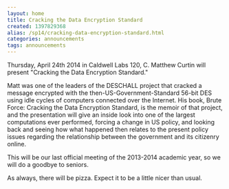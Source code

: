 ```yaml
---
layout: home
title: Cracking the Data Encryption Standard
created: 1397829368
alias: /sp14/cracking-data-encryption-standard.html
categories: announcements
tags: announcements
---
```

Thursday, April 24th 2014 in Caldwell Labs 120, C. Matthew Curtin will present "Cracking the Data Encryption Standard."

Matt was one of the leaders of the DESCHALL project that cracked a message encrypted with the then-US-Government-Standard 56-bit DES using idle cycles of computers connected over the Internet. His book, Brute Force: Cracking the Data Encryption Standard, is the memoir of that project, and the presentation will give an inside look into one of the largest computations ever performed, forcing a change in US policy, and looking back and seeing how what happened then relates to the present policy issues regarding the relationship between the government and its citizenry online.

This will be our last official meeting of the 2013-2014 academic year, so we will do a goodbye to seniors.

As always, there will be pizza. Expect it to be a little nicer than usual.
